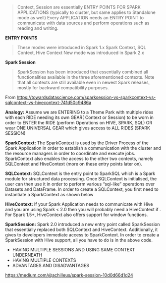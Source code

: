 > Context, Session are essentially ENTRY POINTS FOR SPARK APPLICATIONS (typically to cluster, but same applies to Standalone mode as well) 
> Every APPLICATION needs an ENTRY POINT to communicate with data sources and perform operations such as reading and writing.

**ENTRY POINTS**
> These modes were introduced in Spark 1.x
> Spark Context, SQL Context, Hive Context 
> New mode was introduced in Spark 2.x

**Spark Session**
> SparkSession has been introduced that essentially combined all functionalities available in the three aforementioned contexts. 
> Note that all contexts are still available even in newest Spark releases, mostly for backward compatibility purposes.

From <https://towardsdatascience.com/sparksession-vs-sparkcontext-vs-sqlcontext-vs-hivecontext-741d50c9486a> 

**Analogy:**
Assume we are ENTERING to a Theme Park with multiple rides with each RIDE needing its own GEAR( Context or Session) to be worn in order to ENTER the RIDE (perform Operations on HIVE, SPARK, SQL) OR wear ONE UNIVERSAL GEAR which gives access to ALL RIDES (SPARK SESSION)

**SparkContext:**
The SparkContext is used by the Driver Process of the Spark Application in order to establish a communication with the cluster and the resource managers in order to coordinate and execute jobs. 
SparkContext also enables the access to the other two contexts, namely SQLContext and HiveContext (more on these entry points later on).

**SQLContext:**
SQLContext is the entry point to SparkSQL which is a Spark module for structured data processing. Once SQLContext is initialised, the user can then use it in order to perform various “sql-like” operations over Datasets and DataFrame.
In order to create a SQLContext, you first need to instantiate a SparkContext as shown below

**HiveContext:**
If your Spark Application needs to communicate with Hive and you are using Spark < 2.0 then you will probably need a HiveContext if . For Spark 1.5+, HiveContext also offers support for window functions.

**SparkSession:**
Spark 2.0 introduced a new entry point called SparkSession that essentially replaced both SQLContext and HiveContext. 
Additionally, it gives to developers immediate access to SparkContext. In order to create a SparkSession with Hive support, all you have to do is in the above code.


- HAVING MULTIPLE SESSIONS AND USING SAME CONTEXT UNDERNEATH
- HAVING MULTIPLE CONTEXTS
- ADVANTAGES AND DISADVANTAGES

https://medium.com/@achilleus/spark-session-10d0d66d1d24
